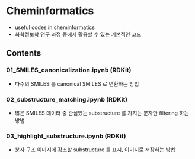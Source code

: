 # Cheminformatics
 * useful codes in cheminformatics
 * 화학정보학 연구 과정 중에서 활용할 수 있는 기본적인 코드

## Contents
### 01_SMILES_canonicalization.ipynb (RDKit)
 * 다수의 SMILES 를 canonical SMILES 로 변환하는 방법

### 02_substructure_matching.ipynb (RDKit)
 * 많은 SMILES 데이터 중 관심있는 substructure 를 가지는 분자만 filtering 하는 방법

### 03_highlight_substructure.ipynb (RDKit)
 * 분자 구조 이미지에 강조할 substructure 를 표시, 이미지로 저장하는 방법
